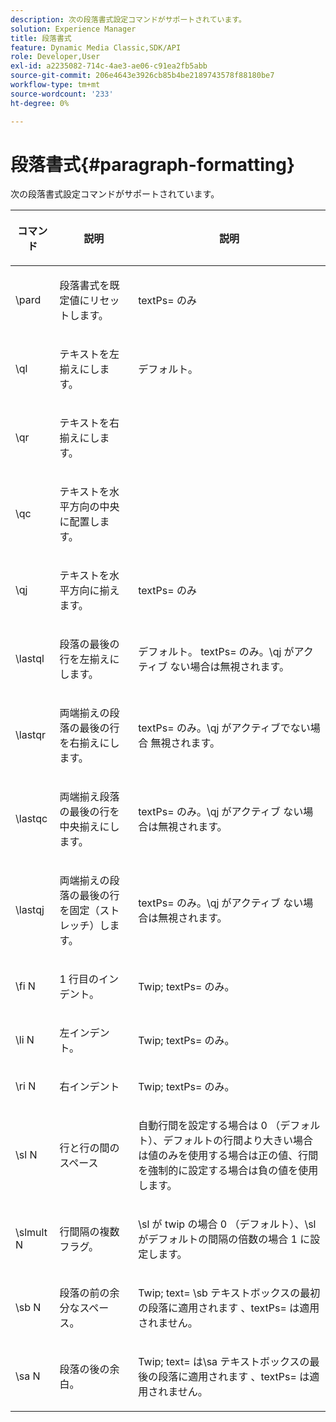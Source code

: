 ```yaml
---
description: 次の段落書式設定コマンドがサポートされています。
solution: Experience Manager
title: 段落書式
feature: Dynamic Media Classic,SDK/API
role: Developer,User
exl-id: a2235082-714c-4ae3-ae06-c91ea2fb5abb
source-git-commit: 206e4643e3926cb85b4be2189743578f88180be7
workflow-type: tm+mt
source-wordcount: '233'
ht-degree: 0%

---
```


# 段落書式{#paragraph-formatting}

次の段落書式設定コマンドがサポートされています。

<table id="table_5DD044E1C0614A29A2413557DF57197D"> 
 <thead> 
  <tr> 
   <th class="entry"> <p>コマンド </p> </th> 
   <th class="entry"> <p>説明 </p> </th> 
   <th class="entry"> <p>説明 </p> </th> 
  </tr> 
 </thead>
 <tbody> 
  <tr> 
   <td> <span class="codeph"> \pard </span> </td> 
   <td> <p>段落書式を既定値にリセットします。 </p> </td> 
   <td> <p> <span class="codeph"> textPs= </span> のみ </p> </td> 
  </tr> 
  <tr> 
   <td> <span class="codeph"> \ql </span> </td> 
   <td> <p>テキストを左揃えにします。 </p> </td> 
   <td> <p>デフォルト。 </p> </td> 
  </tr> 
  <tr> 
   <td> <span class="codeph"> \qr </span> </td> 
   <td> <p>テキストを右揃えにします。 </p> </td> 
   <td> <p> </p> </td> 
  </tr> 
  <tr> 
   <td> <span class="codeph"> \qc </span> </td> 
   <td> <p>テキストを水平方向の中央に配置します。 </p> </td> 
   <td> <p> </p> </td> 
  </tr> 
  <tr> 
   <td> <span class="codeph"> \qj </span> </td> 
   <td> <p>テキストを水平方向に揃えます。 </p> </td> 
   <td> <p> <span class="codeph"> textPs= </span> のみ </p> </td> 
  </tr> 
  <tr> 
   <td> <span class="codeph"> \lastql </span> </td> 
   <td> <p>段落の最後の行を左揃えにします。 </p> </td> 
   <td> <p>デフォルト。<span class="codeph"> textPs= </span> のみ。\qj </span> がアクティブ <span class="codeph"> ない場合は無視されます。 </p> </td> 
  </tr> 
  <tr> 
   <td> <span class="codeph"> \lastqr </span> </td> 
   <td> <p>両端揃えの段落の最後の行を右揃えにします。 </p> </td> 
   <td> <p> <span class="codeph"> textPs= </span> のみ。\qj </span> がアクティブでない場合 <span class="codeph"> 無視されます。 </p> </td> 
  </tr> 
  <tr> 
   <td> <span class="codeph"> \lastqc </span> </td> 
   <td> <p>両端揃え段落の最後の行を中央揃えにします。 </p> </td> 
   <td> <p> <span class="codeph"> textPs= </span> のみ。\qj </span> がアクティブ <span class="codeph"> ない場合は無視されます。 </p> </td> 
  </tr> 
  <tr> 
   <td> <span class="codeph"> \lastqj </span> </td> 
   <td> <p>両端揃えの段落の最後の行を固定（ストレッチ）します。 </p> </td> 
   <td> <p> <span class="codeph"> textPs= </span> のみ。\qj </span> がアクティブ <span class="codeph"> ない場合は無視されます。 </p> </td> 
  </tr> 
  <tr> 
   <td> <span class="codeph"> \fi <span class="varname"> N </span> </span> </td> 
   <td> <p>1 行目のインデント。 </p> </td> 
   <td> <p>Twip; <span class="codeph"> textPs= </span> のみ。 </p> </td> 
  </tr> 
  <tr> 
   <td> <span class="codeph"> \li <span class="varname"> N </span> </span> </td> 
   <td> <p>左インデント。 </p> </td> 
   <td> <p>Twip; <span class="codeph"> textPs= </span> のみ。 </p> </td> 
  </tr> 
  <tr> 
   <td> <span class="codeph"> \ri <span class="varname"> N </span> </span> </td> 
   <td> <p>右インデント </p> </td> 
   <td> <p>Twip; <span class="codeph"> textPs= </span> のみ。 </p> </td> 
  </tr> 
  <tr> 
   <td> <span class="codeph"> \sl <span class="varname"> N </span> </span> </td> 
   <td> <p>行と行の間のスペース </p> </td> 
   <td> <p>自動行間を設定する場合は 0 （デフォルト）、デフォルトの行間より大きい場合は値のみを使用する場合は正の値、行間を強制的に設定する場合は負の値を使用します。 </p> </td> 
  </tr> 
  <tr> 
   <td> <span class="codeph"> \slmult <span class="varname"> N </span> </span> </td> 
   <td> <p>行間隔の複数フラグ。 </p> </td> 
   <td> <p>\sl </span> が twip の場合 <span class="codeph">0 （デフォルト）、\sl </span> がデフォルトの間隔の倍数の場合 <span class="codeph">1 に設定します。 </p> </td> 
  </tr> 
  <tr> 
   <td> <span class="codeph"> \sb <span class="varname"> N </span> </span> </td> 
   <td> <p>段落の前の余分なスペース。 </p> </td> 
   <td> <p>Twip; <span class="codeph"> text= </span>\sb </span><span class="codeph"> テキストボックスの最初の段落に適用されます <span class="codeph">、textPs= </span> は適用されません。 </p> </td> 
  </tr> 
  <tr> 
   <td> <span class="codeph"> \sa <span class="varname"> N </span> </span> </td> 
   <td> <p>段落の後の余白。 </p> </td> 
   <td> <p>Twip; <span class="codeph"> text= </span> は\sa </span><span class="codeph"> テキストボックスの最後の段落に適用されます <span class="codeph">、textPs= </span> は適用されません。 </p> </td> 
  </tr> 
 </tbody> 
</table>

